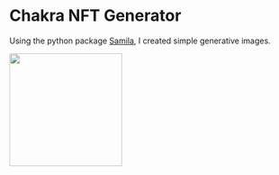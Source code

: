 # Chakra NFT Generator

Using the python package [Samila](https://github.com/sepandhaghighi/samila), I created simple generative images.

<img src="[http://....jpg](https://github.com/baguionini/Chakra-NFT-Generator/blob/master/1.png)" width="200" height="200" />
